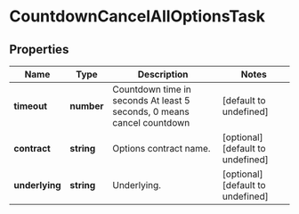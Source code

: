 # CountdownCancelAllOptionsTask

## Properties

Name | Type | Description | Notes
------------ | ------------- | ------------- | -------------
**timeout** | **number** | Countdown time in seconds At least 5 seconds, 0 means cancel countdown | [default to undefined]
**contract** | **string** | Options contract name. | [optional] [default to undefined]
**underlying** | **string** | Underlying. | [optional] [default to undefined]

